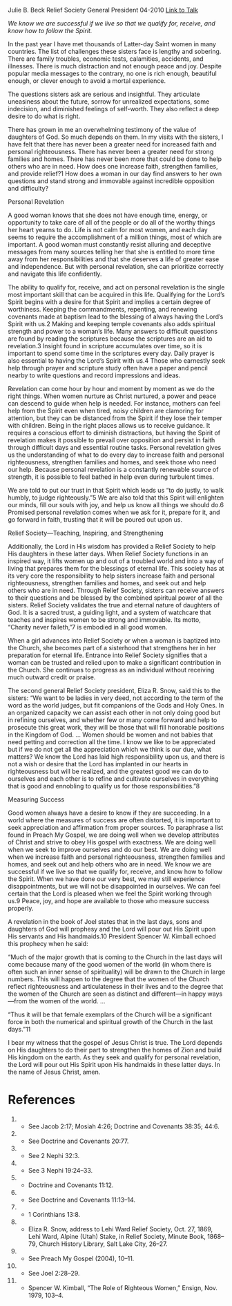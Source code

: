 Julie B. Beck
Relief Society General President
04-2010
[Link to Talk](https://www.churchofjesuschrist.org/study/general-conference/2010/04/and-upon-the-handmaids-in-those-days-will-i-pour-out-my-spirit?lang=eng)

_We know we are successful if we live so that we qualify for, receive, and know how to follow the Spirit._

In the past year I have met thousands of Latter-day Saint women in many countries. The list of challenges these sisters face is lengthy and sobering. There are family troubles, economic tests, calamities, accidents, and illnesses. There is much distraction and not enough peace and joy. Despite popular media messages to the contrary, no one is rich enough, beautiful enough, or clever enough to avoid a mortal experience.

The questions sisters ask are serious and insightful. They articulate uneasiness about the future, sorrow for unrealized expectations, some indecision, and diminished feelings of self-worth. They also reflect a deep desire to do what is right.

There has grown in me an overwhelming testimony of the value of daughters of God. So much depends on them. In my visits with the sisters, I have felt that there has never been a greater need for increased faith and personal righteousness. There has never been a greater need for strong families and homes. There has never been more that could be done to help others who are in need. How does one increase faith, strengthen families, and provide relief?1 How does a woman in our day find answers to her own questions and stand strong and immovable against incredible opposition and difficulty?





Personal Revelation



A good woman knows that she does not have enough time, energy, or opportunity to take care of all of the people or do all of the worthy things her heart yearns to do. Life is not calm for most women, and each day seems to require the accomplishment of a million things, most of which are important. A good woman must constantly resist alluring and deceptive messages from many sources telling her that she is entitled to more time away from her responsibilities and that she deserves a life of greater ease and independence. But with personal revelation, she can prioritize correctly and navigate this life confidently.

The ability to qualify for, receive, and act on personal revelation is the single most important skill that can be acquired in this life. Qualifying for the Lord’s Spirit begins with a desire for that Spirit and implies a certain degree of worthiness. Keeping the commandments, repenting, and renewing covenants made at baptism lead to the blessing of always having the Lord’s Spirit with us.2 Making and keeping temple covenants also adds spiritual strength and power to a woman’s life. Many answers to difficult questions are found by reading the scriptures because the scriptures are an aid to revelation.3 Insight found in scripture accumulates over time, so it is important to spend some time in the scriptures every day. Daily prayer is also essential to having the Lord’s Spirit with us.4 Those who earnestly seek help through prayer and scripture study often have a paper and pencil nearby to write questions and record impressions and ideas.

Revelation can come hour by hour and moment by moment as we do the right things. When women nurture as Christ nurtured, a power and peace can descend to guide when help is needed. For instance, mothers can feel help from the Spirit even when tired, noisy children are clamoring for attention, but they can be distanced from the Spirit if they lose their temper with children. Being in the right places allows us to receive guidance. It requires a conscious effort to diminish distractions, but having the Spirit of revelation makes it possible to prevail over opposition and persist in faith through difficult days and essential routine tasks. Personal revelation gives us the understanding of what to do every day to increase faith and personal righteousness, strengthen families and homes, and seek those who need our help. Because personal revelation is a constantly renewable source of strength, it is possible to feel bathed in help even during turbulent times.

We are told to put our trust in that Spirit which leads us “to do justly, to walk humbly, to judge righteously.”5 We are also told that this Spirit will enlighten our minds, fill our souls with joy, and help us know all things we should do.6 Promised personal revelation comes when we ask for it, prepare for it, and go forward in faith, trusting that it will be poured out upon us.







Relief Society—Teaching, Inspiring, and Strengthening



Additionally, the Lord in His wisdom has provided a Relief Society to help His daughters in these latter days. When Relief Society functions in an inspired way, it lifts women up and out of a troubled world and into a way of living that prepares them for the blessings of eternal life. This society has at its very core the responsibility to help sisters increase faith and personal righteousness, strengthen families and homes, and seek out and help others who are in need. Through Relief Society, sisters can receive answers to their questions and be blessed by the combined spiritual power of all the sisters. Relief Society validates the true and eternal nature of daughters of God. It is a sacred trust, a guiding light, and a system of watchcare that teaches and inspires women to be strong and immovable. Its motto, “Charity never faileth,”7 is embodied in all good women.

When a girl advances into Relief Society or when a woman is baptized into the Church, she becomes part of a sisterhood that strengthens her in her preparation for eternal life. Entrance into Relief Society signifies that a woman can be trusted and relied upon to make a significant contribution in the Church. She continues to progress as an individual without receiving much outward credit or praise.

The second general Relief Society president, Eliza R. Snow, said this to the sisters: “We want to be ladies in very deed, not according to the term of the word as the world judges, but fit companions of the Gods and Holy Ones. In an organized capacity we can assist each other in not only doing good but in refining ourselves, and whether few or many come forward and help to prosecute this great work, they will be those that will fill honorable positions in the Kingdom of God. … Women should be women and not babies that need petting and correction all the time. I know we like to be appreciated but if we do not get all the appreciation which we think is our due, what matters? We know the Lord has laid high responsibility upon us, and there is not a wish or desire that the Lord has implanted in our hearts in righteousness but will be realized, and the greatest good we can do to ourselves and each other is to refine and cultivate ourselves in everything that is good and ennobling to qualify us for those responsibilities.”8







Measuring Success



Good women always have a desire to know if they are succeeding. In a world where the measures of success are often distorted, it is important to seek appreciation and affirmation from proper sources. To paraphrase a list found in Preach My Gospel, we are doing well when we develop attributes of Christ and strive to obey His gospel with exactness. We are doing well when we seek to improve ourselves and do our best. We are doing well when we increase faith and personal righteousness, strengthen families and homes, and seek out and help others who are in need. We know we are successful if we live so that we qualify for, receive, and know how to follow the Spirit. When we have done our very best, we may still experience disappointments, but we will not be disappointed in ourselves. We can feel certain that the Lord is pleased when we feel the Spirit working through us.9 Peace, joy, and hope are available to those who measure success properly.

A revelation in the book of Joel states that in the last days, sons and daughters of God will prophesy and the Lord will pour out His Spirit upon His servants and His handmaids.10 President Spencer W. Kimball echoed this prophecy when he said:

“Much of the major growth that is coming to the Church in the last days will come because many of the good women of the world (in whom there is often such an inner sense of spirituality) will be drawn to the Church in large numbers. This will happen to the degree that the women of the Church reflect righteousness and articulateness in their lives and to the degree that the women of the Church are seen as distinct and different—in happy ways—from the women of the world. …

“Thus it will be that female exemplars of the Church will be a significant force in both the numerical and spiritual growth of the Church in the last days.”11

I bear my witness that the gospel of Jesus Christ is true. The Lord depends on His daughters to do their part to strengthen the homes of Zion and build His kingdom on the earth. As they seek and qualify for personal revelation, the Lord will pour out His Spirit upon His handmaids in these latter days. In the name of Jesus Christ, amen.

# References
1. - See Jacob 2:17; Mosiah 4:26; Doctrine and Covenants 38:35; 44:6.
2. - See Doctrine and Covenants 20:77.
3. - See 2 Nephi 32:3.
4. - See 3 Nephi 19:24–33.
5. - Doctrine and Covenants 11:12.
6. - See Doctrine and Covenants 11:13–14.
7. - 1 Corinthians 13:8.
8. - Eliza R. Snow, address to Lehi Ward Relief Society, Oct. 27, 1869, Lehi Ward, Alpine (Utah) Stake, in Relief Society, Minute Book, 1868–79, Church History Library, Salt Lake City, 26–27.
9. - See Preach My Gospel (2004), 10–11.
10. - See Joel 2:28–29.
11. - Spencer W. Kimball, “The Role of Righteous Women,” Ensign, Nov. 1979, 103–4.
